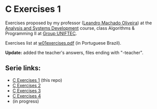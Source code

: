 # C Exercises 1

Exercises proposed by my professor ([Leandro Machado Oliveira](https://www.linkedin.com/in/leandro-machado-oliveira-%F0%9F%8C%BF%F0%9F%8C%BF%F0%9F%8C%BF-26440b73/)) at the [Analysis and Systems Development](https://www.ftec.com.br/bento-goncalves/presencial/graduacao/analise-e-desenvolvimento-de-sistemas/) course, class Algorithms & Programming II at [Group UNIFTEC](https://www.ftec.com.br/).

Exercises list at [w01exercises.pdf](w01exercises.pdf) (in Portuguese Brazil).

**Update:** added the teacher's answers, files ending with "-teacher".

## Serie links:

- [C Exercises 1](https://github.com/giovannipds/c-exercises1) (this repo)
- [C Exercises 2](https://github.com/giovannipds/c-exercises2)
- [C Exercises 3](https://github.com/giovannipds/c-exercises3)
- [C Exercises 4](https://github.com/giovannipds/c-exercises4)
- (in progress)
